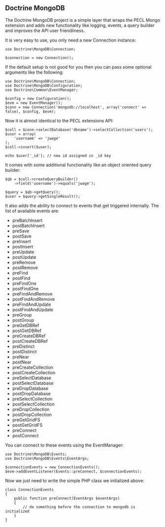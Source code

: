Doctrine MongoDB
----------------

The Doctrine MongoDB project is a simple layer that wraps the PECL Mongo extension and
adds new functionality like logging, events, a query builder and improves the API user 
friendliness.

It is very easy to use, you only need a new Connection instance:

    use Doctrine\MongoDB\Connection;

    $connection = new Connection();

If the default setup is not good for you then you can pass some optional arguments like
the following:

    use Doctrine\MongoDB\Connection;
    use Doctrine\MongoDB\Configuration;
    use Doctrine\Common\EventManager;

    $config = new Configuration();
    $evm = new EventManager();
    $conn = new Connection('mongodb://localhost', array('connect' => false), $config, $evm);

Now it is almost identical to the PECL extensions API:

    $coll = $conn->selectDatabase('dbname')->selectCollection('users');
    $user = array(
        'username' => 'jwage'
    );
    $coll->insert($user);

    echo $user['_id']; // new id assigned in _id key

It comes with some additional functionality like an object oriented query builder:

    $qb = $coll->createQueryBuilder()
        ->field('username')->equals('jwage');

    $query = $qb->getQuery();
    $user = $query->getSingleResult();

It also adds the ability to connect to events that get triggered internally. The list of
available events are:

* preBatchInsert
* postBatchInsert
* preSave
* postSave
* preInsert
* postInsert
* preUpdate
* postUpdate
* preRemove
* postRemove
* preFind
* postFind
* preFindOne
* postFindOne
* preFindAndRemove
* postFindAndRemove
* preFindAndUpdate
* postFindAndUpdate
* preGroup
* postGroup
* preGetDBRef
* postGetDBRef
* preCreateDBRef
* postCreateDBRef
* preDistinct
* postDistinct
* preNear
* postNear
* preCreateCollection
* postCreateCollection
* preSelectDatabase
* postSelectDatabase
* preDropDatabase
* postDropDatabase
* preSelectCollection
* postSelectCollection
* preDropCollection
* postDropCollection
* preGetGridFS
* postGetGridFS
* preConnect
* postConnect

You can connect to these events using the EventManager:

    use Doctrine\MongoDB\Events;
    use Doctrine\MongoDB\Events\EventArgs;

    $connectionEvents = new ConnectionEvents();
    $evm->addEventListener(Events::preConnect, $connectionEvents);

Now we just need to write the simple PHP class we initialized above:

    class ConnectionEvents
    {
        public function preConnect(EventArgs $eventArgs)
        {
            // do something before the connection to mongodb is initialized
        }
    }